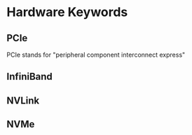 # Hardware Keywords

## PCIe
PCIe stands for "peripheral component interconnect express"

## InfiniBand

## NVLink

## NVMe
